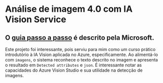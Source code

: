 # Análise de imagem 4.0 com IA Vision Service
## O [guia passo a passo](https://microsoftlearning.github.io/mslearn-ai-fundamentals/Instructions/Labs/05-ocr.html) é descrito pela Microsoft.

Este projeto foi interessante, pois serviu para mim como um curso prático introdutório à IA Vision aplicada no Azure, especificamente. Ao alimentá-lo com ```imagens```, o sistema reconhece o texto descrito no imagem e apresenta o resultado em ```Detected attributes``` e ```json```. É interessante notar as capacidades do Azure Vision Studio e sua utilidade na detecção de imagens.
